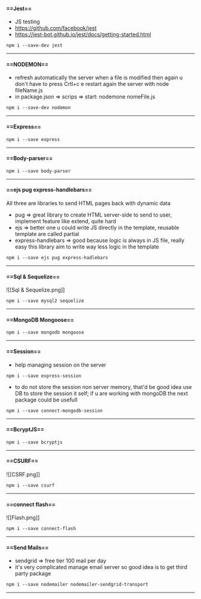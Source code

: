 #### ==Jest==
- JS testing
- https://github.com/facebook/jest
- https://jest-bot.github.io/jest/docs/getting-started.html
```console
npm i --save-dev jest
```
---
#### ==NODEMON==
- refresh automatically the server when a file is modified then again u don't have to press Crtl+c e restart again the server with  node fileName.js
- in package.json => scrips => start: nodemone nomeFile.js
```console
npm i --save-dev nodemon
```
---
#### ==Express==
```console
npm i --save express
```
---
#### ==Body-parser==
```console
npm i --save body-parser
```
---
#### ==ejs pug express-handlebars==
All three are libraries to send HTML pages back with dynamic data
- pug => great library to create HTML server-side to send to user, implement feature like extend, quite hard
- ejs => better one u could write JS directly in the template, reusable template are called partial 
- express-handlebars => good because logic is always in JS file, really easy this library aim to write way less logic in the template 
```console
npm i --save ejs pug express-hadlebars
```
---
#### ==Sql & Sequelize==

 ![[Sql & Sequelize.png]]
 
```console
npm i --save mysql2 sequelize
```
---
#### ==MongoDB Mongoose==
```console
npm i --save mongodb mongoose
```
---
#### ==Session==
- help managing session on the server
```console
npm i --save express-session
```

- to do not store the session non server memory, that'd be good idea use DB to store the session it self; if u are working with mongoDB the next package could be usefull
```console
npm i --save connect-mongodb-session
```
---
#### ==BcryptJS==
```console
npm i --save bcryptjs
```
---
#### ==CSURF==
![[CSRF.png]]
```console
npm i --save csurf
```
---
#### ==connect flash==
![[Flash.png]]
```console
npm i --save connect-flash
```
---
#### ==Send Mails==
- sendgrid => free tier 100 mail per day 
- it's very complicated manage email server so good idea is to get third party package
```console
npm i --save nodemailer nodemailer-sendgrid-transport
```
---